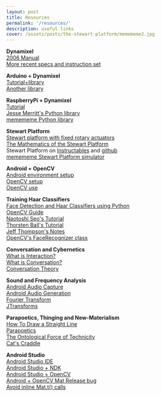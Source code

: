 ```yaml
---
layout: post
title: Resources
permalink: '/resources/'
description: useful links
cover: /assets/posts/the-stewart-platform/memememe2.jpg
---
```

**Dynamixel**  
[2006 Manual](http://www.trossenrobotics.com/images/productdownloads/AX-12&#40;English&#41;.pdf)  
[More recent specs and instruction set](http://support.robotis.com/en/techsupport_eng.htm#product/dynamixel/ax_series/dxl_ax_actuator.htm)


**Arduino + Dynamixel**  
[Tutorial+library](http://savageelectronics.blogspot.it/2011/01/arduino-y-dynamixel-ax-12.html)  
[Another library](http://www.pablogindel.com/2010/01/biblioteca-de-arduino-para-ax-12/)


**RaspberryPi + Dynamixel**  
[Tutorial](http://www.oppedijk.com/robotics/control-dynamixel-with-raspberrypi)  
[Jesse Merritt's Python library](https://github.com/jes1510/python_dynamixels)  
[memememe Python library](https://github.com/thiagohersan/memememe/tree/master/Python/ax12)


**Stewart Platform**  
[Stewart platform with fixed rotary actuators](http://www.techfak.uni-bielefeld.de/~fszufnar/publications/Szufnarowski2013.pdf)  
[The Mathematics of the Stewart Platform](http://tinyurl.com/wu3a-sp)  
Stewart Platform on [Instructables](http://www.instructables.com/id/Arduino-controlled-Rotary-Stewart-Platform/) and [github](https://github.com/ThomasKNR/RotaryStewartPlatform)  
[memememe Stewart Platform simulator](https://github.com/thiagohersan/memememe/tree/master/Processing/StewartSimulator)


**Android + OpenCV**  
[Android environment setup](http://docs.opencv.org/doc/tutorials/introduction/android_binary_package/android_dev_intro.html)  
[OpenCV setup](http://docs.opencv.org/doc/tutorials/introduction/android_binary_package/O4A_SDK.html)  
[OpenCV use](http://docs.opencv.org/doc/tutorials/introduction/android_binary_package/dev_with_OCV_on_Android.html)


**Training Haar Classifiers**  
[Face Detection and Haar Classifiers using Python](http://opencv-python-tutroals.readthedocs.io/en/latest/py_tutorials/py_objdetect/py_face_detection/py_face_detection.html)  
[OpenCV Guide](http://docs.opencv.org/doc/user_guide/ug_traincascade.html)  
[Naotoshi Seo's Tutorial](http://note.sonots.com/SciSoftware/haartraining.html)  
[Thorsten Ball's Tutorial](http://coding-robin.de/2013/07/22/train-your-own-opencv-haar-classifier.html)  
[Jeff Thompson's Notes](https://github.com/jeffThompson/MirrorTest/blob/master/TrainingInstructions.md)  
[OpenCV's FaceRecognizer class](http://docs.opencv.org/2.4/modules/contrib/doc/facerec/facerec_api.html)


**Conversation and Cybernetics**  
[What is Interaction?](http://www.dubberly.com/articles/what-is-interaction.html)  
[What is Conversation?](http://www.dubberly.com/articles/what-is-conversation.html)  
[Conversation Theory](http://www.pangaro.com/published/cyb-and-con.html)


**Sound and Frequency Analysis**  
[Android Audio Capture](http://developer.android.com/reference/android/media/AudioRecord.html)  
[Android Audio Generation](http://developer.android.com/reference/android/media/AudioTrack.html)  
[Fourier Transform](https://en.wikipedia.org/wiki/Fourier_transform)  
[JTransforms](https://sites.google.com/site/piotrwendykier/software/jtransforms)


**Parapoetics, Thinging and New-Materialism**  
[How To Draw a Straight Line](http://synthetica.eng.uci.edu/mechanicaldesign101/Kempe-Straight-Line.pdf)  
[Parapoetics](http://www.brokendimanche.eu/)  
[The Ontological Force of Technicity](http://link.springer.com/article/10.1007/s13347-012-0092-5)  
[Cat's Craddle](https://muse.jhu.edu/article/8029)


**Android Studio**  
[Android Studio IDE](https://developer.android.com/studio/index.html)  
[Android Studio + NDK](https://www.crystax.net/en/blog/3)  
[Android Studio + OpenCV](https://www.learn2crack.com/2016/03/setup-opencv-sdk-android-studio.html)  
[Android + OpenCV Mat Release bug](https://github.com/opencv/opencv/issues/4961)  
[Avoid inline Mat.t() calls](https://github.com/thiagohersan/memememe/commit/4f5eb8f7114f30d68023d9fb9a087ce940158829?diff=unified#diff-689e0a4f36c3a48c8479a93c9a56caadL290)
